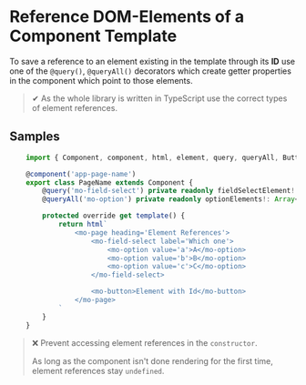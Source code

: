 # Reference DOM-Elements of a Component Template

To save a reference to an element existing in the template through its **ID** use one of the `@query()`, `@queryAll()` decorators which create getter properties in the component which point to those elements.

> ✔ As the whole library is written in TypeScript use the correct types of element references.

## Samples

```typescript
	import { Component, component, html, element, query, queryAll, Button, FieldSelect, Option } from '@3mo/model'

	@component('app-page-name')
	export class PageName extends Component {
		@query('mo-field-select') private readonly fieldSelectElement!: FieldSelect<string>
		@queryAll('mo-option') private readonly optionElements!: Array<Option<string>>

		protected override get template() {
			return html`
				<mo-page heading='Element References'>
					<mo-field-select label='Which one'>
						<mo-option value='a'>A</mo-option>
						<mo-option value='b'>B</mo-option>
						<mo-option value='c'>C</mo-option>
					</mo-field-select>

					<mo-button>Element with Id</mo-button>
				</mo-page>
			`
		}
	}
```

> ❌ Prevent accessing element references in the `constructor`.
>
> As long as the component isn't done rendering for the first time, element references stay `undefined`.
